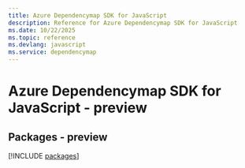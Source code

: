 ```yaml
---
title: Azure Dependencymap SDK for JavaScript
description: Reference for Azure Dependencymap SDK for JavaScript
ms.date: 10/22/2025
ms.topic: reference
ms.devlang: javascript
ms.service: dependencymap
---
```

# Azure Dependencymap SDK for JavaScript - preview
## Packages - preview
[!INCLUDE [packages](dependencymap-index.md)]